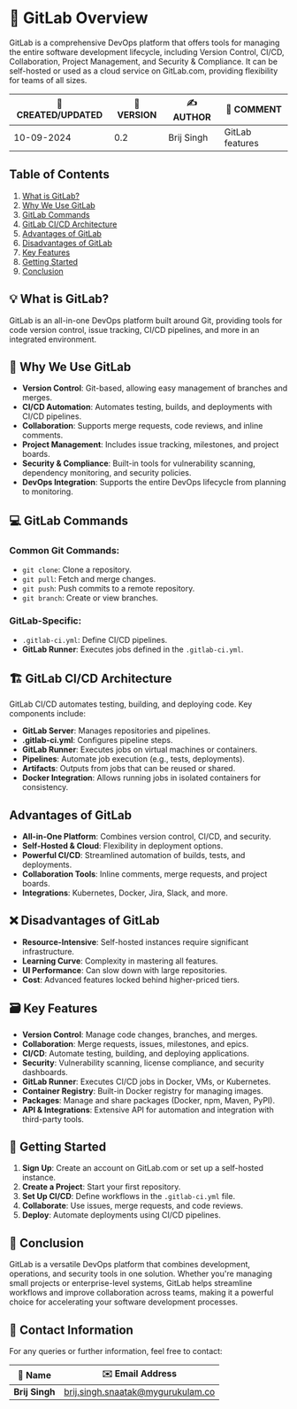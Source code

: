 # :star2: GitLab Overview
GitLab is a comprehensive DevOps platform that offers tools for managing the entire software development lifecycle, including Version Control, CI/CD, Collaboration, Project Management, and Security & Compliance. It can be self-hosted or used as a cloud service on GitLab.com, providing flexibility for teams of all sizes.

| 📅 CREATED/UPDATED | 📌 VERSION | ✍️ AUTHOR    | 📝 COMMENT                     |
|--------------------|------------|--------------|--------------------------------|
| 10-09-2024         | 0.2        | Brij Singh   | GitLab features                |


## Table of Contents
1. [What is GitLab?](#what-is-gitlab)
2. [Why We Use GitLab](#why-we-use-gitlab)
3. [GitLab Commands](#gitlab-commands)
4. [GitLab CI/CD Architecture](#gitlab-cicd-architecture)
5. [Advantages of GitLab](#advantages-of-gitlab)
6. [Disadvantages of GitLab](#disadvantages-of-gitlab)
7. [Key Features](#key-features)
8. [Getting Started](#getting-started)
9. [Conclusion](#conclusion)
## :bulb: What is GitLab?
GitLab is an all-in-one DevOps platform built around Git, providing tools for code version control, issue tracking, CI/CD pipelines, and more in an integrated environment.
## :dart: Why We Use GitLab
- **Version Control**: Git-based, allowing easy management of branches and merges.
- **CI/CD Automation**: Automates testing, builds, and deployments with CI/CD pipelines.
- **Collaboration**: Supports merge requests, code reviews, and inline comments.
- **Project Management**: Includes issue tracking, milestones, and project boards.
- **Security & Compliance**: Built-in tools for vulnerability scanning, dependency monitoring, and security policies.
- **DevOps Integration**: Supports the entire DevOps lifecycle from planning to monitoring.
## :computer: GitLab Commands
### Common Git Commands:
- `git clone`: Clone a repository.
- `git pull`: Fetch and merge changes.
- `git push`: Push commits to a remote repository.
- `git branch`: Create or view branches.
### GitLab-Specific:
- `.gitlab-ci.yml`: Define CI/CD pipelines.
- **GitLab Runner**: Executes jobs defined in the `.gitlab-ci.yml`.
## :building_construction: GitLab CI/CD Architecture
GitLab CI/CD automates testing, building, and deploying code. Key components include:
- **GitLab Server**: Manages repositories and pipelines.
- **.gitlab-ci.yml**: Configures pipeline steps.
- **GitLab Runner**: Executes jobs on virtual machines or containers.
- **Pipelines**: Automate job execution (e.g., tests, deployments).
- **Artifacts**: Outputs from jobs that can be reused or shared.
- **Docker Integration**: Allows running jobs in isolated containers for consistency.
## Advantages of GitLab
- **All-in-One Platform**: Combines version control, CI/CD, and security.
- **Self-Hosted & Cloud**: Flexibility in deployment options.
- **Powerful CI/CD**: Streamlined automation of builds, tests, and deployments.
- **Collaboration Tools**: Inline comments, merge requests, and project boards.
- **Integrations**: Kubernetes, Docker, Jira, Slack, and more.
## :x: Disadvantages of GitLab
- **Resource-Intensive**: Self-hosted instances require significant infrastructure.
- **Learning Curve**: Complexity in mastering all features.
- **UI Performance**: Can slow down with large repositories.
- **Cost**: Advanced features locked behind higher-priced tiers.
## :card_file_box: Key Features
- **Version Control**: Manage code changes, branches, and merges.
- **Collaboration**: Merge requests, issues, milestones, and epics.
- **CI/CD**: Automate testing, building, and deploying applications.
- **Security**: Vulnerability scanning, license compliance, and security dashboards.
- **GitLab Runner**: Executes CI/CD jobs in Docker, VMs, or Kubernetes.
- **Container Registry**: Built-in Docker registry for managing images.
- **Packages**: Manage and share packages (Docker, npm, Maven, PyPI).
- **API & Integrations**: Extensive API for automation and integration with third-party tools.
## :rocket: Getting Started
1. **Sign Up**: Create an account on GitLab.com or set up a self-hosted instance.
2. **Create a Project**: Start your first repository.
3. **Set Up CI/CD**: Define workflows in the `.gitlab-ci.yml` file.
4. **Collaborate**: Use issues, merge requests, and code reviews.
5. **Deploy**: Automate deployments using CI/CD pipelines.

## :memo: Conclusion
GitLab is a versatile DevOps platform that combines development, operations, and security tools in one solution. Whether you're managing small projects or enterprise-level systems, GitLab helps streamline workflows and improve collaboration across teams, making it a powerful choice for accelerating your software development processes.

## 📧 Contact Information

For any queries or further information, feel free to contact:

| 📛 Name       | ✉️ Email Address                    |
|---------------|-------------------------------------|
| **Brij Singh**| brij.singh.snaatak@mygurukulam.co   |
